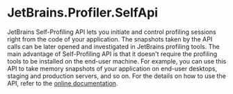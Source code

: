 # JetBrains.Profiler.SelfApi

JetBrains Self-Profiling API lets you initiate and control profiling sessions right from the code of your application.
The snapshots taken by the API calls can be later opened and investigated in JetBrains profiling tools.
The main advantage of Self-Profiling API is that it doesn't require the profiling tools to be installed on the end-user machine.
For example, you can use this API to take memory snapshots of your application on end-user desktops, staging and production servers, and so on.
For the details on how to use the API, refer to the [online documentation](https://www.jetbrains.com/help/dotmemory/Profiling_Guidelines__Advanced_Profiling_Using_dotTrace_API.html#self-profiled-applications).
